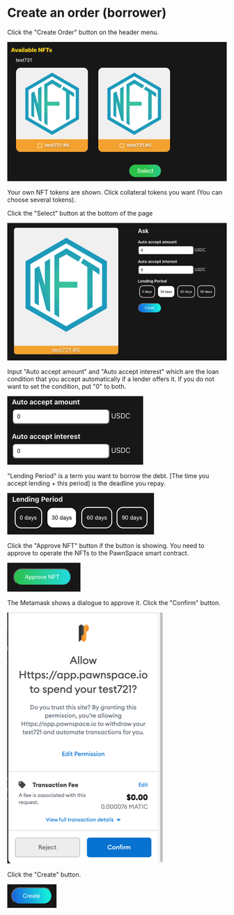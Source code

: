 # Create an order \(borrower\)

Click the "Create Order" button on the header menu.

![](.gitbook/assets/screen-shot-2021-05-09-at-8.35.34-pm.png)

Your own NFT tokens are shown. Click collateral tokens you want \(You can choose several tokens\).

Click the "Select" button at the bottom of the page 

![](.gitbook/assets/screen-shot-2021-05-09-at-8.34.24-pm.png)

Input "Auto accept amount" and "Auto accept interest" which are the loan condition that you accept automatically if a lender offers it. If you do not want to set the condition, put "0" to both.

![](.gitbook/assets/screen-shot-2021-05-09-at-8.28.23-pm.png)

"Lending Period" is a term you want to borrow the debt. \[The time you accept lending + this period\] is the deadline you repay.

![](.gitbook/assets/screen-shot-2021-05-09-at-8.28.30-pm.png)

Click the "Approve NFT" button if the button is showing. You need to approve to operate the NFTs to the PawnSpace smart contract. 

![](.gitbook/assets/screen-shot-2021-05-09-at-8.28.39-pm.png)

The Metamask shows a dialogue to approve it. Click the "Confirm" button.

![](.gitbook/assets/screen-shot-2021-05-09-at-8.28.58-pm.png)

Click the "Create" button.

![](.gitbook/assets/screen-shot-2021-05-09-at-8.33.50-pm.png)

